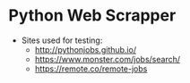 # Python Web Scrapper
* Sites used for testing:
  * http://pythonjobs.github.io/
  * https://www.monster.com/jobs/search/
  * https://remote.co/remote-jobs
